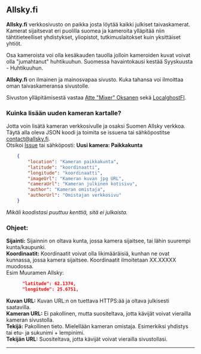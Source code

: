 ## Allsky.fi

**Allsky.fi** verkkosivusto on paikka josta löytää kaikki julkiset taivaskamerat. Kamerat sijaitsevat eri puolilla suomea ja kameroita ylläpitää niin tähtitieteelliset yhdistykset, yliopistot, tutkimuslaitokset kuin yksittäiset yhtiöt.   

Osa kameroista voi olla kesäkauden tauolla jolloin kameroiden kuvat voivat olla "jumahtanut" huhtikuuhun. Suomessa havaintokausi kestää Syyskuusta - Huhtikuuhun. 

**Allsky.fi** on ilmainen ja mainosvapaa sivusto. Kuka tahansa voi ilmoittaa oman taivaskameransa sivustolle. 

Sivuston ylläpitämisestä vastaa [Atte "Mixer" Oksanen](https://mixerboy24.fi) sekä [LocalghostFI](https://localghost.fi).


### Kuinka lisään uuden kameran kartalle?

Jotta voin lisätä kameran verkkosivulle ja osaksi Suomen Allsky verkkoa. Täytä alla oleva JSON koodi ja toimita se issuena tai sähköpostitse contact@allsky.fi.   
Otsikoi [Issue](https://github.com/Mixerboy24/allsky.fi/issues/new) tai sähköposti: **Uusi kamera: Paikkakunta**

```json
    {
        "location": "Kameran paikkakunta",
        "latitude": "koordinaatti",
        "longitude": "koordinaatti",
        "imageUrl": "Kameran kuvan jpg URL",
        "cameraUrl": "Kameran julkinen kotisivu",
        "author": "Kameran omistaja",
        "authorUrl": "Omistajan verkkosivu"
    }
```

*Mikäli koodistasi puuttuu kenttiä, sitä ei julkaista.* 

### Ohjeet:

**Sijainti:** Sijainnin on oltava kunta, jossa kamera sijaitsee, tai lähin suurempi kunta/kaupunki.    
**Koordinaatit:** Koordinaatit voivat olla likimääräisiä, kunhan ne ovat kunnassa, jossa kamera sijaitsee. Koordinaatit ilmoitetaan XX.XXXXX muodossa.    
Esim Muuramen Allsky: 
```json
      "latitude": 62.1374,
      "longitude": 25.6751,
```   
**Kuvan URL:** Kuvan URL:n on tuettava HTTPS:ää ja oltava julkisesti saatavilla.   
**Kameran URL:** Ei pakollinen, mutta suositeltava, jotta kävijät voivat vierailla kameran sivustolla.   
**Tekijä:** Pakollinen tieto. Mielellään kameran omistaja. Esimerkiksi yhdistys tai etu- ja sukunimi + lempinimi.   
**Tekijän URL:** Suositeltava, jotta kävijät voivat vierailla sivustollasi.   


---
